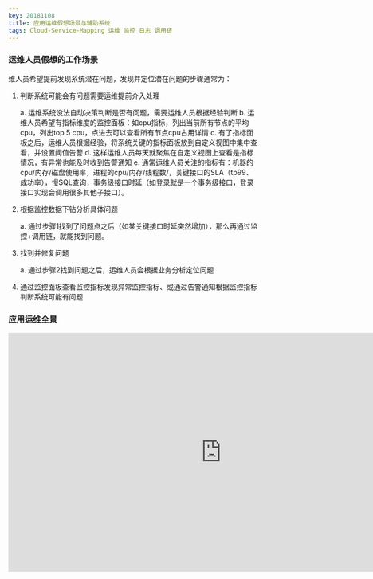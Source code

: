```yaml
---
key: 20181108
title: 应用运维假想场景与辅助系统
tags: Cloud-Service-Mapping 运维 监控 日志 调用链
---
```


### 运维人员假想的工作场景
维人员希望提前发现系统潜在问题，发现并定位潜在问题的步骤通常为：
1. 判断系统可能会有问题需要运维提前介入处理

    a. 运维系统没法自动决策判断是否有问题，需要运维人员根据经验判断
    b. 运维人员希望有指标维度的监控面板：如cpu指标，列出当前所有节点的平均cpu，列出top 5 cpu，点进去可以查看所有节点cpu占用详情 <!--more-->
    c. 有了指标面板之后，运维人员根据经验，将系统关键的指标面板放到自定义视图中集中查看，并设置阈值告警
    d. 这样运维人员每天就聚焦在自定义视图上查看是指标情况，有异常也能及时收到告警通知
    e. 通常运维人员关注的指标有：机器的cpu/内存/磁盘使用率，进程的cpu/内存/线程数/，关键接口的SLA（tp99、成功率），慢SQL查询，事务级接口时延（如登录就是一个事务级接口，登录接口实现会调用很多其他子接口）。

2. 根据监控数据下钻分析具体问题

    a. 通过步骤1找到了问题点之后（如某关键接口时延突然增加），那么再通过监控+调用链，就能找到问题。

3. 找到并修复问题

    a. 通过步骤2找到问题之后，运维人员会根据业务分析定位问题

4. 通过监控面板查看监控指标发现异常监控指标、或通过告警通知根据监控指标判断系统可能有问题

### 应用运维全景

<iframe width='853' height='480' src='https://embed.coggle.it/diagram/W-gvMoFGxAuPMnml/03210a0553f415767882a133541962b2f3c1029cec00bc49c34f9e871d41cf5e' frameborder='0' allowfullscreen></iframe>


